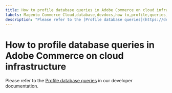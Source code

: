 ```yaml
---
title: How to profile database queries in Adobe Commerce on cloud infrastructure
labels: Magento Commerce Cloud,database,devdocs,how to,profile,queries,Adobe Commerce,cloud infrastructure
description: "Please refer to the [Profile database queries](https://devdocs.magento.com/guides/v2.3/cloud/project/profile-database-queries.html) in our developer documentation."
---
```


# How to profile database queries in Adobe Commerce on cloud infrastructure

Please refer to the [Profile database queries](https://devdocs.magento.com/guides/v2.3/cloud/project/profile-database-queries.html) in our developer documentation. 
